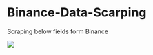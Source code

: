# Binance-Data-Scarping
 Scraping below fields form Binance

<img src="https://raw.githubusercontent.com/tariqmhmd5/Binance-Data-Scarping/main/Exemple%202.png">
